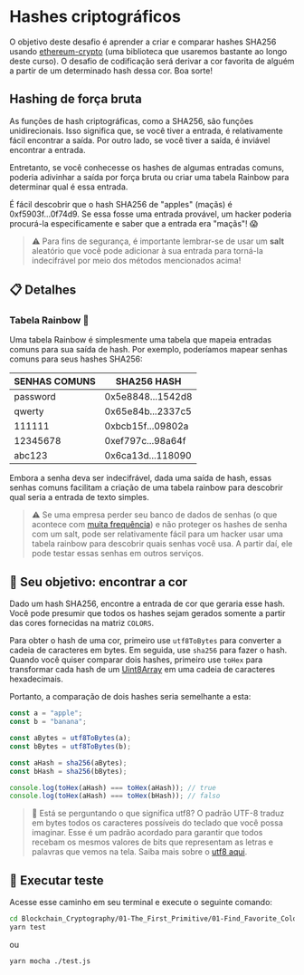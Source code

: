 # Hashes criptográficos

O objetivo deste desafio é aprender a criar e comparar hashes SHA256 usando [ethereum-crypto](https://github.com/ethereum/js-ethereum-cryptography) (uma biblioteca que usaremos bastante ao longo deste curso).
O desafio de codificação será derivar a cor favorita de alguém a partir de um determinado hash dessa cor. 
Boa sorte!

## Hashing de força bruta

As funções de hash criptográficas, como a SHA256, são funções unidirecionais. Isso significa que, se você tiver a entrada, é relativamente fácil encontrar a saída. Por outro lado, se você tiver a saída, é inviável encontrar a entrada.

Entretanto, se você conhecesse os hashes de algumas entradas comuns, poderia adivinhar a saída por força bruta ou criar uma tabela Rainbow para determinar qual é essa entrada.

É fácil descobrir que o hash SHA256 de "apples" (maçãs) é 0xf5903f...0f74d9. Se essa fosse uma entrada provável, um hacker poderia procurá-la especificamente e saber que a entrada era "maçãs"! 😱

> ⚠️ Para fins de segurança, é importante lembrar-se de usar um **salt** aleatório que você pode adicionar à sua entrada para torná-la indecifrável por meio dos métodos mencionados acima!

## 📋 Detalhes

### Tabela Rainbow 🌈

Uma tabela Rainbow é simplesmente uma tabela que mapeia entradas comuns para sua saída de hash. Por exemplo, poderíamos mapear senhas comuns para seus hashes SHA256:

| SENHAS COMUNS | SHA256 HASH       |
| ------------- | ----------------- |
| password      | 0x5e8848...1542d8 |
| qwerty        | 0x65e84b...2337c5 |
| 111111        | 0xbcb15f...09802a |
| 12345678      | 0xef797c...98a64f |
| abc123        | 0x6ca13d...118090 |

Embora a senha deva ser indecifrável, dada uma saída de hash, essas senhas comuns facilitam a criação de uma tabela rainbow para descobrir qual seria a entrada de texto simples.

> ⚠️ Se uma empresa perder seu banco de dados de senhas (o que acontece com [muita frequência](https://haveibeenpwned.com/)) e não proteger os hashes de senha com um salt, pode ser relativamente fácil para um hacker usar uma tabela rainbow para descobrir quais senhas você usa. A partir daí, ele pode testar essas senhas em outros serviços.

## 🏁 Seu objetivo: encontrar a cor

Dado um hash SHA256, encontre a entrada de cor que geraria esse hash. Você pode presumir que todos os hashes sejam gerados somente a partir das cores fornecidas na matriz `COLORS`.

Para obter o hash de uma cor, primeiro use `utf8ToBytes` para converter a cadeia de caracteres em bytes. Em seguida, use `sha256` para fazer o hash.
Quando você quiser comparar dois hashes, primeiro use `toHex` para transformar cada hash de um [Uint8Array](https://developer.mozilla.org/en-US/docs/Web/JavaScript/Reference/Global_Objects/Uint8Array) em uma cadeia de caracteres hexadecimais.

Portanto, a comparação de dois hashes seria semelhante a esta:

```js
const a = "apple";
const b = "banana";

const aBytes = utf8ToBytes(a);
const bBytes = utf8ToBytes(b);

const aHash = sha256(aBytes);
const bHash = sha256(bBytes);

console.log(toHex(aHash) === toHex(aHash)); // true
console.log(toHex(aHash) === toHex(bHash)); // falso
```

> 📖 Está se perguntando o que significa utf8? O padrão UTF-8 traduz em bytes todos os caracteres possíveis do teclado que você possa imaginar. Esse é um padrão acordado para garantir que todos recebam os mesmos valores de bits que representam as letras e palavras que vemos na tela. Saiba mais sobre o [utf8 aqui](https://pt.wikipedia.org/wiki/UTF-8).

## 🧪 Executar teste

Acesse esse caminho em seu terminal e execute o seguinte comando:

```bash
cd Blockchain_Cryptography/01-The_First_Primitive/01-Find_Favorite_Color
yarn test
```

ou 

```bash
yarn mocha ./test.js
```